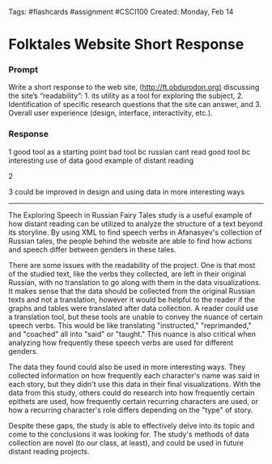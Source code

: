 Tags: #flashcards #assignment #CSCI100
Created: Monday, Feb 14

# Folktales Website Short Response

### Prompt
Write a short response to the web site, ([http://ft.obdurodon.org)](http://ft.obdurodon.org/) discussing the site’s “readability”: 1. its utility as a tool for exploring the subject, 2. Identification of specific research questions that the site can answer, and 3. Overall user experience (design, interface, interactivity, etc.).

### Response
1
good tool as a starting point
bad tool bc russian cant read
good tool bc interesting use of data
good example of distant reading

2



3
could be improved in design and using data in more interesting ways

---

The Exploring Speech in Russian Fairy Tales study is a useful example of how distant reading can be utilized to analyze the structure of a text beyond its storyline. By using XML to find speech verbs in Afanasyev's collection of Russian tales, the people behind the website are able to find how actions and speech differ between genders in these tales. 

There are some issues with the readability of the project. One is that most of the studied text, like the verbs they collected, are left in their original Russian, with no translation to go along with them in the data visualizations. It makes sense that the data should be collected from the original Russian texts and not a translation, however it would be helpful to the reader if the graphs and tables were translated after data collection. A reader could use a translation tool, but these tools are unable to convey the nuance of certain speech verbs. This would be like translating "instructed," "reprimanded," and "coached" all into "said" or "taught." This nuance is also critical when analyzing how frequently these speech verbs are used for different genders.

The data they found could also be used in more interesting ways. They collected information on how frequently each character's name was said in each story, but they didn't use this data in their final visualizations. With the data from this study, others could do research into how frequently certain epithets are used, how frequently certain recurring characters are used, or how a recurring character's role differs depending on the "type" of story.

Despite these gaps, the study is able to effectively delve into its topic and come to the conclusions it was looking for. The study's methods of data collection are novel (to our class, at least), and could be used in future distant reading projects.
